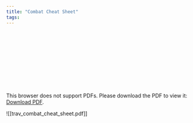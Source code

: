 ```yaml
---
title: "Combat Cheat Sheet"
tags:
---
```

<object data="https://fastbizops22.github.io/quartz/content/Traveller/trav_combat_cheat_sheet.pdf" type="application/pdf" width="700px" height="700px">
    <embed src="https://fastbizops22.github.io/quartz/content/Traveller/trav_combat_cheat_sheet.pdf">
        <p>This browser does not support PDFs. Please download the PDF to view it: <a href="https://fastbizops22.github.io/quartz/content/Traveller/trav_combat_cheat_sheet.pdf">Download PDF</a>.</p>
    </embed>
</object>

![[trav_combat_cheat_sheet.pdf]]
